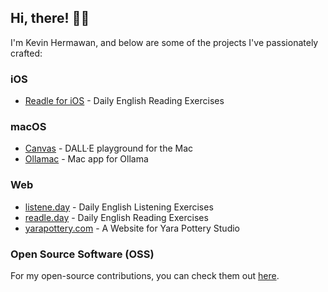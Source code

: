 ## Hi, there! 👋🏼

I'm Kevin Hermawan, and below are some of the projects I've passionately crafted:

### iOS

- [Readle for iOS](https://apps.apple.com/us/app/readle-reading-exercises/id6467619365) - Daily English Reading Exercises

### macOS

- [Canvas](https://github.com/kevinhermawan/Canvas) - DALL·E playground for the Mac
- [Ollamac](https://github.com/kevinhermawan/Ollamac) - Mac app for Ollama

### Web

- [listene.day](https://www.listene.day) - Daily English Listening Exercises
- [readle.day](https://www.readle.day) - Daily English Reading Exercises
- [yarapottery.com](https://www.yarapottery.com) - A Website for Yara Pottery Studio

### Open Source Software (OSS)

For my open-source contributions, you can check them out [here](https://github.com/kevinhermawan?tab=repositories).
